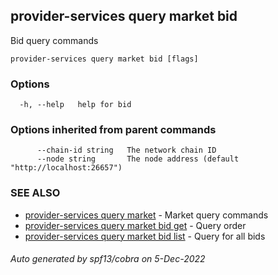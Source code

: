 ## provider-services query market bid

Bid query commands

```
provider-services query market bid [flags]
```

### Options

```
  -h, --help   help for bid
```

### Options inherited from parent commands

```
      --chain-id string   The network chain ID
      --node string       The node address (default "http://localhost:26657")
```

### SEE ALSO

* [provider-services query market](provider-services_query_market.md)	 - Market query commands
* [provider-services query market bid get](provider-services_query_market_bid_get.md)	 - Query order
* [provider-services query market bid list](provider-services_query_market_bid_list.md)	 - Query for all bids

###### Auto generated by spf13/cobra on 5-Dec-2022
